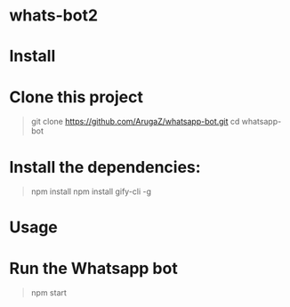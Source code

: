 # whats-bot2
# Install
# Clone this project

> git clone https://github.com/ArugaZ/whatsapp-bot.git
> cd whatsapp-bot
# Install the dependencies:

> npm install 
> npm install gify-cli -g
# Usage
# Run the Whatsapp bot

> npm start
